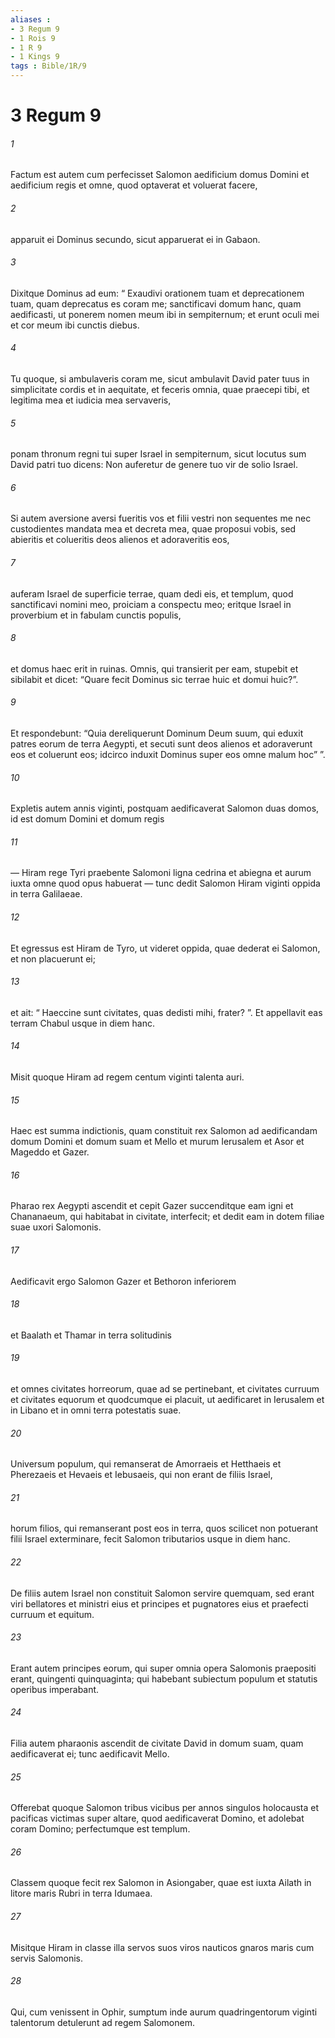 ```yaml
---
aliases : 
- 3 Regum 9
- 1 Rois 9
- 1 R 9
- 1 Kings 9
tags : Bible/1R/9
---
```


# 3 Regum 9

###### 1
Factum est autem cum perfecisset Salomon aedificium domus Domini et aedificium regis et omne, quod optaverat et voluerat facere, 
###### 2
apparuit ei Dominus secundo, sicut apparuerat ei in Gabaon. 
###### 3
Dixitque Dominus ad eum: “ Exaudivi orationem tuam et deprecationem tuam, quam deprecatus es coram me; sanctificavi domum hanc, quam aedificasti, ut ponerem nomen meum ibi in sempiternum; et erunt oculi mei et cor meum ibi cunctis diebus. 
###### 4
Tu quoque, si ambulaveris coram me, sicut ambulavit David pater tuus in simplicitate cordis et in aequitate, et feceris omnia, quae praecepi tibi, et legitima mea et iudicia mea servaveris, 
###### 5
ponam thronum regni tui super Israel in sempiternum, sicut locutus sum David patri tuo dicens: Non auferetur de genere tuo vir de solio Israel. 
###### 6
Si autem aversione aversi fueritis vos et filii vestri non sequentes me nec custodientes mandata mea et decreta mea, quae proposui vobis, sed abieritis et colueritis deos alienos et adoraveritis eos, 
###### 7
auferam Israel de superficie terrae, quam dedi eis, et templum, quod sanctificavi nomini meo, proiciam a conspectu meo; eritque Israel in proverbium et in fabulam cunctis populis, 
###### 8
et domus haec erit in ruinas. Omnis, qui transierit per eam, stupebit et sibilabit et dicet: “Quare fecit Dominus sic terrae huic et domui huic?”. 
###### 9
Et respondebunt: “Quia dereliquerunt Dominum Deum suum, qui eduxit patres eorum de terra Aegypti, et secuti sunt deos alienos et adoraverunt eos et coluerunt eos; idcirco induxit Dominus super eos omne malum hoc” ”.
###### 10
Expletis autem annis viginti, postquam aedificaverat Salomon duas domos, id est domum Domini et domum regis 
###### 11
— Hiram rege Tyri praebente Salomoni ligna cedrina et abiegna et aurum iuxta omne quod opus habuerat — tunc dedit Salomon Hiram viginti oppida in terra Galilaeae. 
###### 12
Et egressus est Hiram de Tyro, ut videret oppida, quae dederat ei Salomon, et non placuerunt ei; 
###### 13
et ait: “ Haeccine sunt civitates, quas dedisti mihi, frater? ”. Et appellavit eas terram Chabul usque in diem hanc. 
###### 14
Misit quoque Hiram ad regem centum viginti talenta auri.
###### 15
Haec est summa indictionis, quam constituit rex Salomon ad aedificandam domum Domini et domum suam et Mello et murum Ierusalem et Asor et Mageddo et Gazer. 
###### 16
Pharao rex Aegypti ascendit et cepit Gazer succenditque eam igni et Chananaeum, qui habitabat in civitate, interfecit; et dedit eam in dotem filiae suae uxori Salomonis. 
###### 17
Aedificavit ergo Salomon Gazer et Bethoron inferiorem 
###### 18
et Baalath et Thamar in terra solitudinis 
###### 19
et omnes civitates horreorum, quae ad se pertinebant, et civitates curruum et civitates equorum et quodcumque ei placuit, ut aedificaret in Ierusalem et in Libano et in omni terra potestatis suae. 
###### 20
Universum populum, qui remanserat de Amorraeis et Hetthaeis et Pherezaeis et Hevaeis et Iebusaeis, qui non erant de filiis Israel, 
###### 21
horum filios, qui remanserant post eos in terra, quos scilicet non potuerant filii Israel exterminare, fecit Salomon tributarios usque in diem hanc. 
###### 22
De filiis autem Israel non constituit Salomon servire quemquam, sed erant viri bellatores et ministri eius et principes et pugnatores eius et praefecti curruum et equitum. 
###### 23
Erant autem principes eorum, qui super omnia opera Salomonis praepositi erant, quingenti quinquaginta; qui habebant subiectum populum et statutis operibus imperabant.
###### 24
Filia autem pharaonis ascendit de civitate David in domum suam, quam aedificaverat ei; tunc aedificavit Mello.
###### 25
Offerebat quoque Salomon tribus vicibus per annos singulos holocausta et pacificas victimas super altare, quod aedificaverat Domino, et adolebat coram Domino; perfectumque est templum.
###### 26
Classem quoque fecit rex Salomon in Asiongaber, quae est iuxta Ailath in litore maris Rubri in terra Idumaea. 
###### 27
Misitque Hiram in classe illa servos suos viros nauticos gnaros maris cum servis Salomonis. 
###### 28
Qui, cum venissent in Ophir, sumptum inde aurum quadringentorum viginti talentorum detulerunt ad regem Salomonem.
